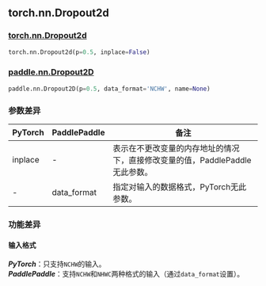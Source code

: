 ## torch.nn.Dropout2d
### [torch.nn.Dropout2d](https://pytorch.org/docs/stable/generated/torch.nn.Dropout2d.html?highlight=dropout2d#torch.nn.Dropout2d)
```python
torch.nn.Dropout2d(p=0.5, inplace=False)
```
### [paddle.nn.Dropout2D](https://www.paddlepaddle.org.cn/documentation/docs/zh/api/paddle/nn/Dropout2D_cn.html#dropout2d)
```python
paddle.nn.Dropout2D(p=0.5, data_format='NCHW', name=None)
```

### 参数差异
| PyTorch       | PaddlePaddle | 备注                                                   |
| ------------- | ------------ | ------------------------------------------------------ |
| inplace          | -        | 表示在不更改变量的内存地址的情况下，直接修改变量的值，PaddlePaddle无此参数。  |
| -           | data_format            | 指定对输入的数据格式，PyTorch无此参数。 |

### 功能差异

#### 输入格式
***PyTorch***：只支持`NCHW`的输入。  
***PaddlePaddle***：支持`NCHW`和`NHWC`两种格式的输入（通过`data_format`设置）。
